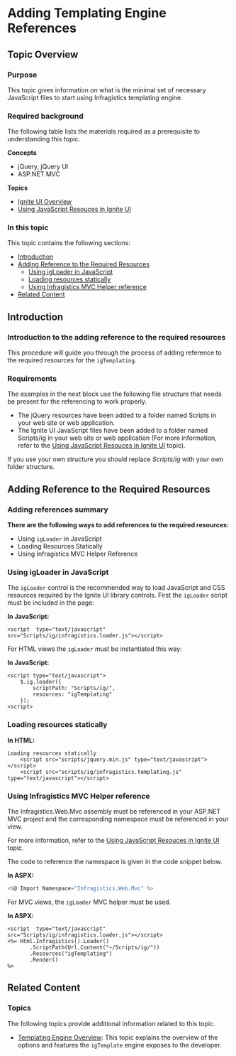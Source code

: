 ﻿<!--
|metadata|
{
    "fileName": "adding-igtemplating-references",
    "controlName": "igTemplating",
    "tags": ["Templating"]
}
|metadata|
-->

# Adding Templating Engine References

## Topic Overview
### Purpose

This topic gives information on what is the minimal set of necessary JavaScript files to start using Infragistics templating engine.

### Required background

The following table lists the materials required as a prerequisite to understanding this topic.

**Concepts**

-   jQuery, jQuery UI
-   ASP.NET MVC

**Topics**

-   [Ignite UI Overview](NetAdvantage-for-jQuery-Overview.html)
-   [Using JavaScript Resouces in Ignite UI](Deployment-Guide-JavaScript-Resources.html)



### In this topic

This topic contains the following sections:

-   [Introduction](#introduction)
-   [Adding Reference to the Required Resources](#required-resources)
    -   [Using igLoader in JavaScript](#javasript)
    -   [Loading resources statically](#loading-resources-statically)
    -   [Using Infragistics MVC Helper reference](#using-mvc-helper-reference)
-   [Related Content](#related-content)



## <a id="introduction"></a>Introduction
### Introduction to the adding reference to the required resources

This procedure will guide you through the process of adding reference to the required resources for the `igTemplating`.

### Requirements

The examples in the next block use the following file structure that needs be present for the referencing to work properly.

-   The jQuery resources have been added to a folder named Scripts in your web site or web application.
-   The Ignite UI JavaScript files have been added to a folder named Scripts/ig in your web site or web application (For more information, refer to the [Using JavaScript Resouces in Ignite UI](Deployment-Guide-JavaScript-Resources.html) topic).

If you use your own structure you should replace *Scripts/ig* with your own folder structure.



## <a id="required-resources"></a>Adding Reference to the Required Resources
### Adding references summary

**There are the following ways to add references to the required resources:**

-   Using `igLoader` in JavaScript
-   Loading Resources Statically
-   Using Infragistics MVC Helper Reference

### <a id="javasript"></a>Using igLoader in JavaScript

The `igLoader` control is the recommended way to load JavaScript and CSS resources required by the Ignite UI library controls. First the `igLoader` script must be included in the page:

**In JavaScript:**

    <script  type="text/javascript" src="Scripts/ig/infragistics.loader.js"></script>

For HTML views the `igLoader` must be instantiated this way:

**In JavaScript:**

    <script type="text/javascript">
        $.ig.loader({
            scriptPath: "Scripts/ig/",
            resources: "igTemplating"
        });
    <script>

### <a id="loading-resources-statically"></a>Loading resources statically

**In HTML:**

    Loading resources statically
        <script src="scripts/jquery.min.js" type="text/javascript"></script>
        <script src="scripts/ig/infragistics.templating.js" type="text/javascript"></script>

### <a id="using-mvc-helper-reference"></a>Using Infragistics MVC Helper reference

The Infragistics.Web.Mvc assembly must be referenced in your ASP.NET MVC project and the corresponding namespace must be referenced in your view.

For more information, refer to the [Using JavaScript Resouces in Ignite UI](Deployment-Guide-JavaScript-Resources.html) topic.

The code to reference the namespace is given in the code snippet below.

**In ASPX:**

```csharp
<%@ Import Namespace="Infragistics.Web.Mvc" %>
```

For MVC views, the `igLoader` MVC helper must be used.

**In ASPX:**

    <script  type="text/javascript" src="Scripts/ig/infragistics.loader.js"></script>
    <%= Html.Infragistics().Loader()
           .ScriptPath(Url.Content("~/Scripts/ig/"))
           .Resources("igTemplating")
           .Render()
    %>



## <a id="related-content"></a>Related Content
### Topics

The following topics provide additional information related to this topic.

- [Templating Engine Overview](igTemplating-Overview.html): This topic explains the overview of the options and features the `igTemplate` engine exposes to the developer.





 

 

